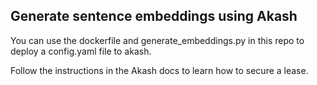 ## Generate sentence embeddings using Akash

You can use the dockerfile and generate_embeddings.py in this repo to deploy a config.yaml file to akash. 

Follow the instructions in the Akash docs to learn how to secure a lease. 
